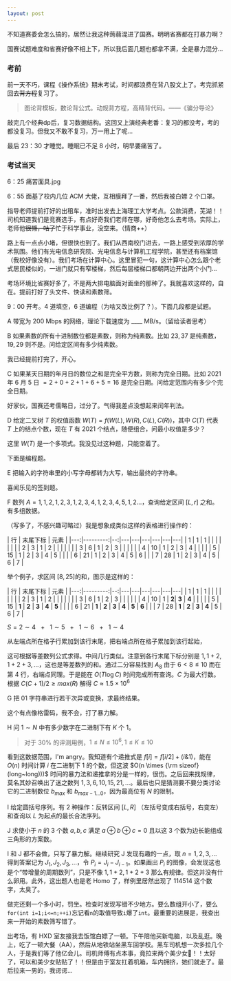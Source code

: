 ```yaml
---
layout: post
---
```


不知道赛委会怎么搞的，居然让我这种蒟蒻混进了国赛。明明省赛都在打暴力啊？

国赛试题难度和省赛好像不相上下，所以我后面几题也都拿不满，全是暴力混分...

### 考前

前一天不巧，课程《操作系统》期末考试，时间都浪费在背八股文上了。考完抓紧回去~~背方程~~复习了。

> 图论背模板，数论背公式。动规背方程，高精背代码。——《骗分导论》

敲完几个经典dp后，复习数据结构。这回又上演经典老番：复习的都没考，考的都没复习。但我又不敢不复习，万一用上了呢...

最后 23：30 才睡觉。睡眠已不足 8 小时，明早要痛苦了。

### 考试当天

6：25 痛苦面具.jpg

6：55 面基了校内几位 ACM 大佬，互相膜拜了一番，然后我被白嫖 2 个口罩。

指导老师提前打好的出租车，准时出发去上海理工大学考点。公款消费，芜湖！！司机知道我们是竞赛选手，有点好奇我们老师在哪，好奇他怎么去考场。实际上，老师他~~很懒，咕了~~忙于科学事业，没空来。（情商++）

路上有一点点小堵，但很快也到了。我们从西南校门进去，一路上感受到浓厚的学术氛围。他们有光电信息研究院、光电信息与计算机工程学院，甚至还有档案馆（我校好像没有）。我们考场在计算中心。这里冒犯一句，这计算中心怎么跟个老式居民楼似的，一进门就只有窄楼梯，然后每层楼梯口都朝两边开出两个小门...

考场环境比省赛好多了，不是两大排电脑面对面坐的那种了。我就喜欢这样的，自在。提前打好了头文件、快读和素数筛。

9：00 开考。4 道填空，6 道编程（为啥又改比例了？）。下面几段都是试题。

A 带宽为 $200$ Mbps 的网络，理论下载速度为 ____ MB/s。（留给读者思考）

B 如果素数的所有十进制数位都是素数，则称为纯素数。比如 $23,37$ 是纯素数，$19,29$ 则不是。问给定区间有多少纯素数。

我已经提前打完了，开心。

C 如果某天日期的年月日的数位之和是完全平方数，则称为完全日期。比如 2021 年 6 月 5 日 $= 2+0+2+1+6+5= 16$ 是完全日期。问给定范围内有多少个完全日期。

好家伙，国赛还考儒略日，过分了。气得我差点没想起来闰年判法。

D 给定二叉树 $T$ 的权值函数 $W(T)=f(W(L),W(R),C(L),C(R))$，其中 $C(T)$ 代表 $T$ 上的结点个数，现在 $T$ 有 $2021$ 个结点，随便组合，问最小权值是多少？

这里 $W(T)$ 是一个多项式。我没见过这种题，只能空着了。

下面是编程题。

E 把输入的字符串里的小写字母都转为大写，输出最终的字符串。

喜闻乐见的签到题。

F 数列 $A=1,1,2,1,2,3,1,2,3,4,1,2,3,4,5,1,2...$，查询给定区间 $[L,r]$ 之和。有多组数据。

（写多了，不感兴趣可略过）我是想象成类似这样的表格进行操作的：

| 行 | 末尾下标 | 元素 |
|---:|---------:|--:|---|---|---|---|---|---|
|  1 |        1 | 1 |   |   |   |   |   |   |
|  2 |        3 | 1 | 2 |   |   |   |   |   |
|  3 |        6 | 1 | 2 | 3 |   |   |   |   |
|  4 |       10 | 1 | 2 | 3 | 4 |   |   |   |
|  5 |       15 | 1 | 2 | 3 | 4 | 5 |   |   |
|  6 |       21 | 1 | 2 | 3 | 4 | 5 | 6 |   |
|  7 |       28 | 1 | 2 | 3 | 4 | 5 | 6 | 7 |

举个例子，求区间 $[8,25]$的和，图示是这样的：

| 行 | 末尾下标 | 元素 |
|---:|---------:|--:|---|---|---|---|---|---|
|  1 |        1 | 1 |   |   |   |   |   |   |
|  2 |        3 | 1 | 2 |   |   |   |   |   |
|  3 |        6 | 1 | 2 | 3 |   |   |   |   |
|  4 |       10 | 1 | **2**| **3** | **4** |   |   |   |
|  5 |       15 | **1** | **2** | **3** |  **4** | **5** |   |   |
|  6 |       21 | **1** | **2** | **3** |  **4** | **5** | **6** |   |
|  7 |       28 | **1** | **2** | **3** |  **4** | 5 | 6 | 7 |

$S=2 \sim 4~~~+~~~1 \sim 5~~~+~~~1 \sim 6~~~+~~~1 \sim 4$

从左端点所在格子行累加到该行末尾，把右端点所在格子累加到该行起始，

这可根据等差数列公式求得。中间几行类似。注意到各行末尾下标分别是 $1,1+2,1+2+3,...$，这也是等差数列的和。通过二分容易找到 $A_8$ 由于 $6 < 8 \leq 10$ 而在第 $4$ 行，右端点同理。于是能在 $O(T \log C)$ 时间完成所有查询。$C$ 为最大行数。根据 $C(C+1)/2 \geq max(R)$ 解得 $C\approx 1.5 \times 10^6$

G 把 01 字符串进行若干次异或变换，求最终结果。

这个有点像格雷码，我不会，打了暴力解。

H 问 $1 \sim N$ 中有多少数字在二进制下有 $K$ 个 1。
> 对于 30% 的评测用例，$1 \leq N \leq 10^6,1 \leq K \leq 10$

看到这数据范围，I'm angry。我知道有个递推式是 $f[i]=f[i/2]+(i \& 1)$，能在 $O(n)$ 时间计算 $i$ 在二进制下 1 的个数，但这波 $O(n \times {\rm sizeof}(long~long)))$ 时间的暴力法和递推拿的分是一样的，很伤。之后回来找规律，莫名其妙召唤出了迷之数列 $1,3,6,10,15,21,...$。最后也只是猜测要不要分类讨论它的二进制数位 $b_{max}$ 和 $b_{max-1...0}$，因为最高位有 $N$ 的限制。

I 给定圆括号序列。有 2 种操作：反转区间 $[L,R]$ （左括号变成右括号，右变左）和查询以 $L$ 为起点的最长合法序列。

J 求使小于 $n$ 的 3 个数 $a,b,c$ 满足 $a \oplus b \oplus c=0$ 且以这 3 个数为边长能组成三角形的方案数。

I 和 J 都不会做，只写了暴力解。继续研究 J 发现有趣的一点，取 $n=1,2,3,...$ 得到答案记为 $J_1,J_2,J_3,...$，令 $P_i=J_i-J_{i-1}$。如果画出 $P_i$ 的图像，会发现这也是个“带增量的周期数列”，只是不像 $1,1+2,1+2+3$ 那么有规律。但这并没有什么卵用。此外，这出题人也是老 Homo 了，样例里居然出现了 $114514$ 这个数字，太臭了。

做完还剩一个多小时，罚坐。检查时发现写错不少地方。要么数组开小了，要么`for(int i=1;i<=n;++i)`忘记看`n`的取值导致`i`爆了`int`。最重要的进展是，我查出来一开始的素数筛写错了。

出考场，有 HXD 室友接我去饭馆白嫖了一顿。下午陪他买新电脑，以及乱逛。晚上，吃了一顿大餐（AA），然后从地铁站坐黑车回学校。黑车司机想一次多拉几个人，于是我们等了他亿会儿。司机师傅有点本事，竟拉来两个美少女👀！！太好了，可以和美少女贴贴了！！但是由于室友扛着机箱，车内拥挤，她们就走了。最后拉来一男的，我谔谔...
